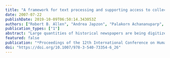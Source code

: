 ```yaml
---
title: "A framework for text processing and supporting access to collections of digitized historical newspapers"
date: 2007-07-22
publishDate: 2019-10-09T06:50:14.343053Z
authors: ["Robert B. Allen", "Andrea Japzon", "Palakorn Achananuparp", "Ki Jung Lee"]
publication_types: ["1"]
abstract: "Large quantities of historical newspapers are being digitized and OCRd. We describe a framework for processing the OCRd text to identify articles and extract metadata for them. We describe the article schema and provide examples of features that facilitate automatic indexing of them. For this processing, we employ lexical semantics, structural models, and community content. Furthermore, we describe visualization and summarization techniques that can be used to present the extracted events."
featured: false
publication: "*Proceedings of the 12th International Conference on Human-Computer Interaction - HCII '07*"
doi: "https://doi.org/10.1007/978-3-540-73354-6_26"
---
```


